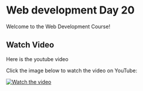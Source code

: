 # Web development Day 20

Welcome to the Web Development Course!

## Watch Video

Here is the youtube video

Click the image below to watch the video on YouTube:

[![Watch the video](https://img.youtube.com/vi/DfYtcMhpK8A/0.jpg)](https://youtu.be/DfYtcMhpK8A)
